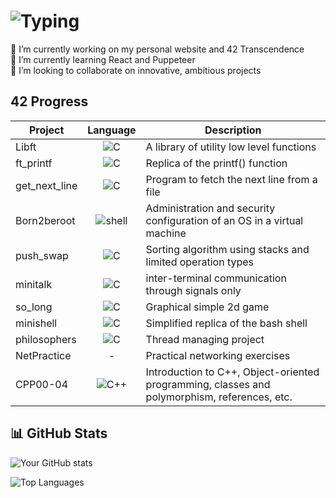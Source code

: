 # ![Typing](https://readme-typing-svg.demolab.com?font=Fira+Code&pause=1000&color=e2c3e2&width=435&lines=Hi+there+😺,+I'm+Phanta!;Welcome+to+my+profile!)

🔭 I’m currently working on my personal website and 42 Transcendence  
🌱 I’m currently learning React and Puppeteer  
👯 I’m looking to collaborate on innovative, ambitious projects  

## 42 Progress

| Project       | Language      | Description      |
|---------------|:-------------: |---------------|
| Libft | ![C](https://img.shields.io/badge/C-194c97) | A library of utility low level functions |
| ft_printf | ![C](https://img.shields.io/badge/C-194c97) | Replica of the printf() function |
| get_next_line | ![C](https://img.shields.io/badge/C-194c97) | Program to fetch the next line from a file |
| Born2beroot | ![shell](https://img.shields.io/badge/shell-375232) | Administration and security configuration of an OS in a virtual machine |
| push_swap | ![C](https://img.shields.io/badge/C-194c97) | Sorting algorithm using stacks and limited operation types |
| minitalk | ![C](https://img.shields.io/badge/C-194c97) | inter-terminal communication through signals only |
| so_long | ![C](https://img.shields.io/badge/C-194c97) | Graphical simple 2d game |
| minishell | ![C](https://img.shields.io/badge/C-194c97) | Simplified replica of the bash shell |
| philosophers | ![C](https://img.shields.io/badge/C-194c97) | Thread managing project |
| NetPractice | - | Practical networking exercises |
| CPP00-04 | ![C++](https://img.shields.io/badge/C++-111885) | Introduction to C++, Object-oriented programming, classes and polymorphism, references, etc. |


## 📊 GitHub Stats
![Your GitHub stats](https://github-readme-stats.vercel.app/api?username=Phantasiae-git&show_icons=true&theme=tokyonight&bg_color=0D1117&custom_title=Phanta's%20stats%20😼:&hide_border=true)

![Top Languages](https://github-readme-stats.vercel.app/api/top-langs/?username=Phantasiae-git&layout=compact&theme=tokyonight)
